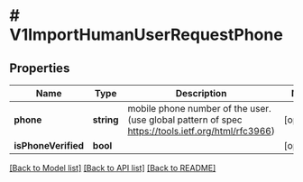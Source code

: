 # # V1ImportHumanUserRequestPhone

## Properties

Name | Type | Description | Notes
------------ | ------------- | ------------- | -------------
**phone** | **string** | mobile phone number of the user. (use global pattern of spec https://tools.ietf.org/html/rfc3966) | [optional]
**isPhoneVerified** | **bool** |  | [optional]

[[Back to Model list]](../../README.md#models) [[Back to API list]](../../README.md#endpoints) [[Back to README]](../../README.md)
